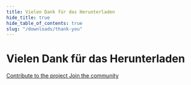 ```yaml
---
title: Vielen Dank für das Herunterladen
hide_title: true
hide_table_of_contents: true
slug: "/downloads/thank-you"
---
```


<div className="text-center margin-top--xl">

# Vielen Dank für das Herunterladen

<div className="row margin-bottom--lg padding--sm flex-center">
<a className="button button--outline button--warning button--lg margin--sm" href="/contributing">
  Contribute to the project
</a>
<a className="button button--outline button--info button--lg margin--sm" href="https://linwood.dev/matrix">
  Join the community
</a>

</div>

</div>
